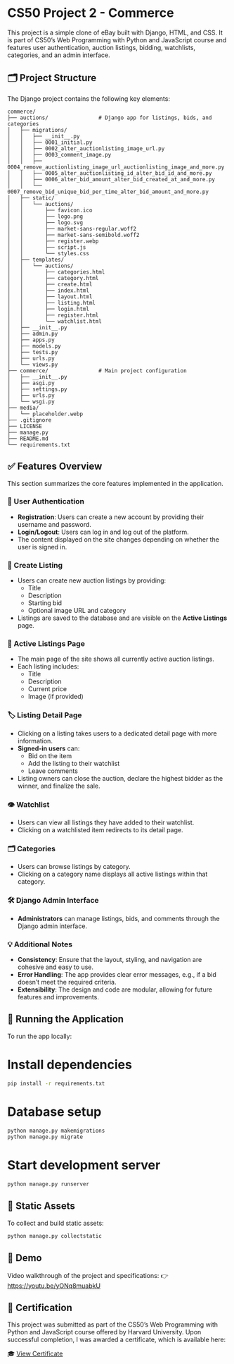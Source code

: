 # CS50 Project 2 - Commerce

This project is a simple clone of eBay built with Django, HTML, and CSS. It is part of CS50’s Web Programming with Python and JavaScript course and features user authentication, auction listings, bidding, watchlists, categories, and an admin interface.

## 🗂️ Project Structure

The Django project contains the following key elements:

```
commerce/
├── auctions/                # Django app for listings, bids, and categories
│   ├── migrations/
│   │   ├── __init__.py
│   │   ├── 0001_initial.py
│   │   ├── 0002_alter_auctionlisting_image_url.py
│   │   ├── 0003_comment_image.py
│   │   ├── 0004_remove_auctionlisting_image_url_auctionlisting_image_and_more.py
│   │   ├── 0005_alter_auctionlisting_id_alter_bid_id_and_more.py
│   │   ├── 0006_alter_bid_amount_alter_bid_created_at_and_more.py
│   │   └── 0007_remove_bid_unique_bid_per_time_alter_bid_amount_and_more.py
│   ├── static/
│   │   └── auctions/
│   │       ├── favicon.ico
│   │       ├── logo.png
│   │       ├── logo.svg
│   │       ├── market-sans-regular.woff2
│   │       ├── market-sans-semibold.woff2
│   │       ├── register.webp
│   │       ├── script.js
│   │       └── styles.css
│   ├── templates/
│   │   └── auctions/
│   │       ├── categories.html
│   │       ├── category.html
│   │       ├── create.html
│   │       ├── index.html
│   │       ├── layout.html
│   │       ├── listing.html
│   │       ├── login.html
│   │       ├── register.html
│   │       └── watchlist.html
│   ├── __init__.py
│   ├── admin.py
│   ├── apps.py
│   ├── models.py
│   ├── tests.py
│   ├── urls.py
│   └── views.py
├── commerce/                # Main project configuration
│   ├── __init__.py
│   ├── asgi.py
│   ├── settings.py
│   ├── urls.py
│   └── wsgi.py
├── media/
│   └── placeholder.webp
├── .gitignore
├── LICENSE
├── manage.py
├── README.md
└── requirements.txt
```

## ✅ Features Overview

This section summarizes the core features implemented in the application.

### 🔑 User Authentication
  - **Registration**: Users can create a new account by providing their username and password.
  - **Login/Logout**: Users can log in and log out of the platform.
  - The content displayed on the site changes depending on whether the user is signed in.

### 📝 Create Listing
  - Users can create new auction listings by providing:
    - Title
    - Description
    - Starting bid
    - Optional image URL and category
  - Listings are saved to the database and are visible on the **Active Listings** page.

### 📄 Active Listings Page
  - The main page of the site shows all currently active auction listings.
  - Each listing includes:
    - Title
    - Description
    - Current price
    - Image (if provided)

### 🏷️ Listing Detail Page
  - Clicking on a listing takes users to a dedicated detail page with more information.
  - **Signed-in users** can:
    - Bid on the item
    - Add the listing to their watchlist
    - Leave comments
  - Listing owners can close the auction, declare the highest bidder as the winner, and finalize the sale.

### 👁️ Watchlist
  - Users can view all listings they have added to their watchlist.
  - Clicking on a watchlisted item redirects to its detail page.

### 🗂️ Categories
  - Users can browse listings by category.
  - Clicking on a category name displays all active listings within that category.

### 🛠️ Django Admin Interface
  - **Administrators** can manage listings, bids, and comments through the Django admin interface.

### 💡 Additional Notes
  - **Consistency**: Ensure that the layout, styling, and navigation are cohesive and easy to use.
  - **Error Handling**: The app provides clear error messages, e.g., if a bid doesn’t meet the required criteria.
  - **Extensibility**: The design and code are modular, allowing for future features and improvements.

## 🚀 Running the Application

To run the app locally:

# Install dependencies

```bash
pip install -r requirements.txt
```

# Database setup

```bash
python manage.py makemigrations
python manage.py migrate
```

# Start development server

```bash
python manage.py runserver
```

## 🧱 Static Assets

To collect and build static assets:

```bash
python manage.py collectstatic
```

## 🎥 Demo

Video walkthrough of the project and specifications:
👉 https://youtu.be/yONq8muabkU

## 📜 Certification
This project was submitted as part of the CS50’s Web Programming with Python and JavaScript course offered by Harvard University.
Upon successful completion, I was awarded a certificate, which is available here:

🎓 [View Certificate](https://certificates.cs50.io/6f5116d0-882d-4fc1-9dc6-0c96c5d4c7b1.pdf)